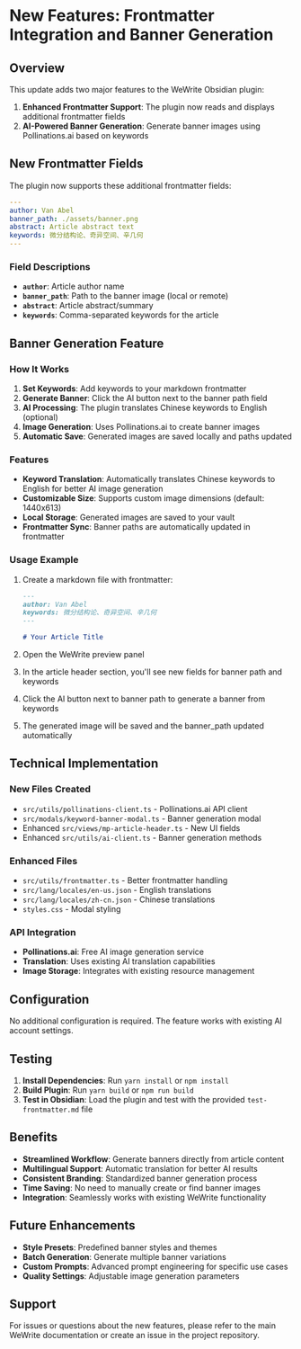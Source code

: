 # New Features: Frontmatter Integration and Banner Generation

## Overview

This update adds two major features to the WeWrite Obsidian plugin:

1. **Enhanced Frontmatter Support**: The plugin now reads and displays additional frontmatter fields
2. **AI-Powered Banner Generation**: Generate banner images using Pollinations.ai based on keywords

## New Frontmatter Fields

The plugin now supports these additional frontmatter fields:

```yaml
---
author: Van Abel
banner_path: ./assets/banner.png
abstract: Article abstract text
keywords: 微分结构论、奇异空间、辛几何
---
```

### Field Descriptions

- **`author`**: Article author name
- **`banner_path`**: Path to the banner image (local or remote)
- **`abstract`**: Article abstract/summary
- **`keywords`**: Comma-separated keywords for the article

## Banner Generation Feature

### How It Works

1. **Set Keywords**: Add keywords to your markdown frontmatter
2. **Generate Banner**: Click the AI button next to the banner path field
3. **AI Processing**: The plugin translates Chinese keywords to English (optional)
4. **Image Generation**: Uses Pollinations.ai to create banner images
5. **Automatic Save**: Generated images are saved locally and paths updated

### Features

- **Keyword Translation**: Automatically translates Chinese keywords to English for better AI image generation
- **Customizable Size**: Supports custom image dimensions (default: 1440x613)
- **Local Storage**: Generated images are saved to your vault
- **Frontmatter Sync**: Banner paths are automatically updated in frontmatter

### Usage Example

1. Create a markdown file with frontmatter:
   ```markdown
   ---
   author: Van Abel
   keywords: 微分结构论、奇异空间、辛几何
   ---
   
   # Your Article Title
   ```

2. Open the WeWrite preview panel
3. In the article header section, you'll see new fields for banner path and keywords
4. Click the AI button next to banner path to generate a banner from keywords
5. The generated image will be saved and the banner_path updated automatically

## Technical Implementation

### New Files Created

- `src/utils/pollinations-client.ts` - Pollinations.ai API client
- `src/modals/keyword-banner-modal.ts` - Banner generation modal
- Enhanced `src/views/mp-article-header.ts` - New UI fields
- Enhanced `src/utils/ai-client.ts` - Banner generation methods

### Enhanced Files

- `src/utils/frontmatter.ts` - Better frontmatter handling
- `src/lang/locales/en-us.json` - English translations
- `src/lang/locales/zh-cn.json` - Chinese translations
- `styles.css` - Modal styling

### API Integration

- **Pollinations.ai**: Free AI image generation service
- **Translation**: Uses existing AI translation capabilities
- **Image Storage**: Integrates with existing resource management

## Configuration

No additional configuration is required. The feature works with existing AI account settings.

## Testing

1. **Install Dependencies**: Run `yarn install` or `npm install`
2. **Build Plugin**: Run `yarn build` or `npm run build`
3. **Test in Obsidian**: Load the plugin and test with the provided `test-frontmatter.md` file

## Benefits

- **Streamlined Workflow**: Generate banners directly from article content
- **Multilingual Support**: Automatic translation for better AI results
- **Consistent Branding**: Standardized banner generation process
- **Time Saving**: No need to manually create or find banner images
- **Integration**: Seamlessly works with existing WeWrite functionality

## Future Enhancements

- **Style Presets**: Predefined banner styles and themes
- **Batch Generation**: Generate multiple banner variations
- **Custom Prompts**: Advanced prompt engineering for specific use cases
- **Quality Settings**: Adjustable image generation parameters

## Support

For issues or questions about the new features, please refer to the main WeWrite documentation or create an issue in the project repository.
